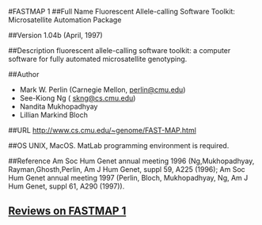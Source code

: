 #FASTMAP 1
##Full Name
Fluorescent Allele-calling Software Toolkit: Microsatellite Automation Package

##Version
1.04b (April, 1997)

##Description
fluorescent allele-calling software toolkit: a computer software for fully automated microsatellite genotyping.

##Author
* Mark W. Perlin (Carnegie Mellon, perlin@cmu.edu)
* See-Kiong Ng ( skng@cs.cmu.edu)
* Nandita Mukhopadhyay
* Lillian Markind Bloch

##URL
http://www.cs.cmu.edu/~genome/FAST-MAP.html

##OS
UNIX, MacOS. MatLab programming environment is required.

##Reference
Am Soc Hum Genet annual meeting 1996 (Ng,Mukhopadhyay, Rayman,Ghosth,Perlin, Am J Hum Genet, suppl 59, A225 (1996); Am Soc Hum Genet annual meeting 1997 (Perlin, Bloch, Mukhopadhyay, Ng, Am J Hum Genet, suppl 61, A290 (1997)).


## [Reviews on FASTMAP 1](https://github.com/gaow/genetic-analysis-software/issues/122)